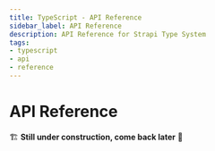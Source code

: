 ```yaml
---
title: TypeScript - API Reference
sidebar_label: API Reference
description: API Reference for Strapi Type System
tags:
- typescript
- api
- reference
---
```


# API Reference

:building_construction: **Still under construction, come back later** :construction: 
